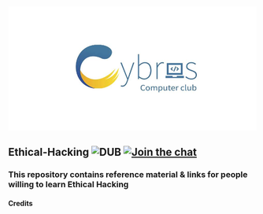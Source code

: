 ![Cybros](https://github.com/phunsukwangdu/image/blob/master/cybros.jpg)

## Ethical-Hacking ![DUB](https://img.shields.io/dub/l/vibe-d.svg?style=flat) [![Join the chat](https://img.shields.io/badge/gitter-join%20chat%20%E2%86%92-brightgreen.svg)](https://gitter.im/LNMIIT-Computer-Club/Lobby)

### This repository contains reference material &amp; links for people willing to learn Ethical Hacking
#### Credits
